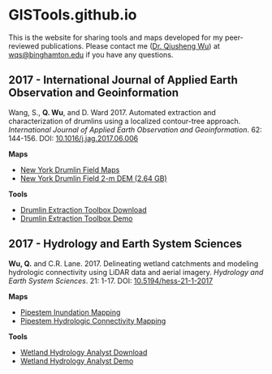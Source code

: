 # GISTools.github.io
This is the website for sharing tools and maps developed for my peer-reviewed publications. Please contact me (<a href="http://wetlands.io/">Dr. Qiusheng Wu</a>) at <a href="mailto:wqs@binghamton.edu">wqs@binghamton.edu</a> if you have any questions.


<h2 id="drumlin">2017 - International Journal of Applied Earth Observation and Geoinformation</h2>

Wang, S., **Q. Wu**, and D. Ward 2017. Automated extraction and characterization of drumlins using a localized contour-tree approach. *International Journal of Applied Earth Observation and Geoinformation*. 62: 144-156. DOI: [10.1016/j.jag.2017.06.006](https://doi.org/10.1016/j.jag.2017.06.006)

**Maps**

* [New York Drumlin Field Maps](http://gistools.github.io#drumlin)
* [New York Drumlin Field 2-m DEM (2.64 GB)](http://spatial.binghamton.edu/files/data/new_york_drumlin_field_dem_2m.zip)

**Tools**

* [Drumlin Extraction Toolbox Download](https://goo.gl/forms/owa2nbFhcYXw5SUv1)
* [Drumlin Extraction Toolbox Demo](http://go.wetlands.io/drumlin)

<h2 id="wetland-connectivity">2017 - Hydrology and Earth System Sciences</h2>

**Wu, Q.** and C.R. Lane. 2017. Delineating wetland catchments and modeling hydrologic connectivity using LiDAR data and aerial imagery. *Hydrology and Earth System Sciences*. 21: 1-17. DOI: [10.5194/hess-21-1-2017](https://doi.org/10.5194/hess-21-1-2017)

**Maps**

* [Pipestem Inundation Mapping](http://wetlands.io/maps/inundation.html)
* [Pipestem Hydrologic Connectivity Mapping](http://wetlands.io/maps/connectivity.html)

**Tools**

* [Wetland Hydrology Analyst Download](https://goo.gl/forms/6Oy0uWODT6YtSisI2)
* [Wetland Hydrology Analyst Demo](http://go.wetlands.io/hess-2017-demo)
